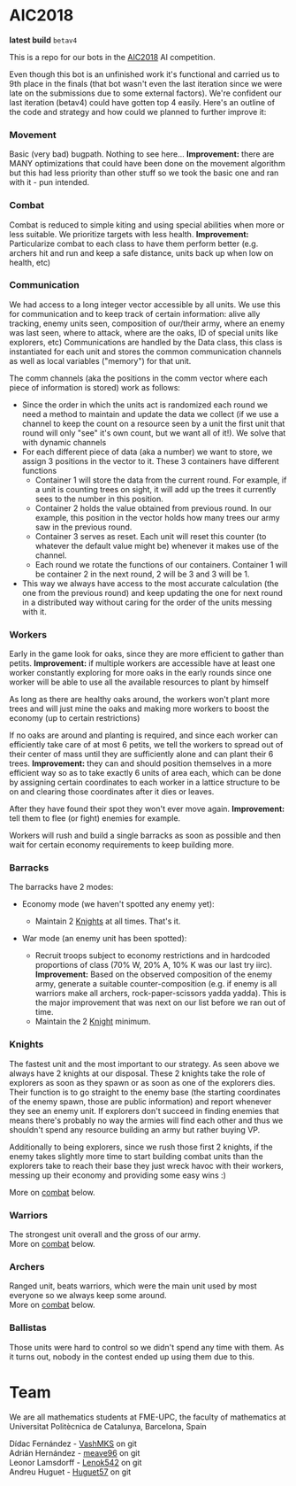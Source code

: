 # AIC2018

**latest build** `betav4`

This is a repo for our bots in the [AIC2018](https://www.coliseum.ai/home) AI competition.

Even though this bot is an unfinished work it's functional and carried us to 9th place in the finals (that bot wasn't even the last iteration since we were late on the submissions due to some external factors). We're confident our last iteration (betav4) could have gotten top 4 easily. Here's an outline of the code and strategy and how could we planned to further improve it:

### Movement
Basic (very bad) bugpath. Nothing to see here... **Improvement:** there are MANY optimizations that could have been done on the movement algorithm but this had less priority than other stuff so we took the basic one and ran with it - pun intended.

### Combat
Combat is reduced to simple kiting and using special abilities when more or less suitable. We prioritize targets with less health. **Improvement:** Particularize combat to each class to have them perform better (e.g. archers hit and run and keep a safe distance, units back up when low on health, etc)

### Communication
We had access to a long integer vector accessible by all units. We use this for communication and to keep track of certain information: alive ally tracking, enemy units seen, composition of our/their army, where an enemy was last seen, where to attack, where are the oaks, ID of special units like explorers, etc)
Communications are handled by the Data class, this class is instantiated for each unit and stores the common communication channels as well as local variables ("memory") for that unit.

The comm channels (aka the positions in the comm vector where each piece of information is stored) work as follows:  
- Since the order in which the units act is randomized each round we need a method to maintain and update the data we collect (if we use a channel to keep the count on a resource seen by a unit the first unit that round will only "see" it's own count, but we want all of it!). We solve that with dynamic channels
- For each different piece of data (aka a number) we want to store, we assign 3 positions in the vector to it. These 3 containers have different functions
  - Container 1 will store the data from the current round. For example, if a unit is counting trees on sight, it will add up the trees it currently sees to the number in this position.
  - Container 2 holds the value obtained from previous round. In our example, this position in the vector holds how many trees our army saw in the previous round.
  - Container 3 serves as reset. Each unit will reset this counter (to whatever the default value might be) whenever it makes use of the channel.
  - Each round we rotate the functions of our containers. Container 1 will be container 2 in the next round, 2 will be 3 and 3 will be 1.
- This way we always have access to the most accurate calculation (the one from the previous round) and keep updating the one for next round in a distributed way without caring for the order of the units messing with it.

### Workers
Early in the game look for oaks, since they are more efficient to gather than petits. **Improvement:** if multiple workers are accessible have at least one worker constantly exploring for more oaks in the early rounds since one worker will be able to use all the available resources to plant by himself

As long as there are healthy oaks around, the workers won't plant more trees and will just mine the oaks and making more workers to boost the economy (up to certain restrictions)

If no oaks are around and planting is required, and since each worker can efficiently take care of at most 6 petits, we tell the workers to spread out of their center of mass until they are sufficiently alone and can plant their 6 trees. **Improvement:** they can and should position themselves in a  more efficient way so as to take exactly 6 units of area each, which can be done by assigning certain coordinates to each worker in a lattice structure to be on and clearing those coordinates after it dies or leaves.

After they have found their spot they won't ever move again. **Improvement:** tell them to flee (or fight) enemies for example.

Workers will rush and build a single barracks as soon as possible and then wait for certain economy requirements to keep building more.

### Barracks
The barracks have 2 modes:

- Economy mode (we haven't spotted any enemy yet):
  - Maintain 2 [Knights](#knights) at all times. That's it.


- War mode (an enemy unit has been spotted):
  - Recruit troops subject to economy restrictions and in hardcoded proportions of class (70% W, 20% A, 10% K was our last try iirc). **Improvement:** Based on the observed composition of the enemy army, generate a suitable counter-composition (e.g. if enemy is all warriors make all archers, rock-paper-scissors yadda yadda). This is the major improvement that was next on our list before we ran out of time.
  - Maintain the 2 [Knight](#knights) minimum.

### Knights
The fastest unit and the most important to our strategy. As seen above we always have 2 knights at our disposal. These 2 knights take the role of explorers as soon as they spawn or as soon as one of the explorers dies. Their function is to go straight to the enemy base (the starting coordinates of the enemy spawn, those are public information) and report whenever they see an enemy unit. If explorers don't succeed in finding enemies that means there's probably no way the armies will find each other and thus we shouldn't spend any resource building an army but rather buying VP.

Additionally to being explorers, since we rush those first 2 knights, if the enemy takes slightly more time to start building combat units than the explorers take to reach their base they just wreck havoc with their workers, messing up their economy and providing some easy wins :)

More on [combat](#combat) below.

### Warriors
The strongest unit overall and the gross of our army.  
More on [combat](#combat) below.

### Archers
Ranged unit, beats warriors, which were the main unit used by most everyone so we always keep some around.  
More on [combat](#combat) below.

### Ballistas
Those units were hard to control so we didn't spend any time with them. As it turns out, nobody in the contest ended up using them due to this.

# Team
We are all mathematics students at FME-UPC, the faculty of mathematics at Universitat Politècnica de Catalunya, Barcelona, Spain

Dídac Fernández - [VashMKS](https://github.com/VashMKS) on git  
Adrián Hernández - [meave96](https://github.com/meave96) on git  
Leonor Lamsdorff - [Lenok542](https://github.com/Lenok542) on git  
Andreu Huguet - [Huguet57](https://github.com/Huguet57) on git
